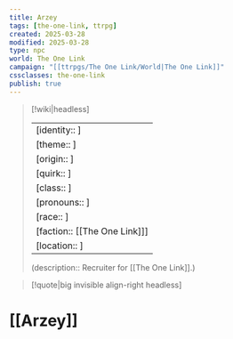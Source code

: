 ```yaml
---
title: Arzey
tags: [the-one-link, ttrpg]
created: 2025-03-28
modified: 2025-03-28
type: npc
world: The One Link
campaign: "[[ttrpgs/The One Link/World|The One Link]]"
cssclasses: the-one-link
publish: true
---
```


> [!wiki|headless]
>
> |               |
> | ------------- |
> | [identity:: ] |
> | [theme:: ] |
> | [origin:: ] |
> | [quirk:: ] |
> | [class:: ] |
> | [pronouns:: ] |
> | [race:: ] |
> | [faction:: [[The One Link]]] |
> | [location:: ] |
>
> (description:: Recruiter for [[The One Link]].)

> [!quote|big invisible align-right headless]

# [[Arzey]]
